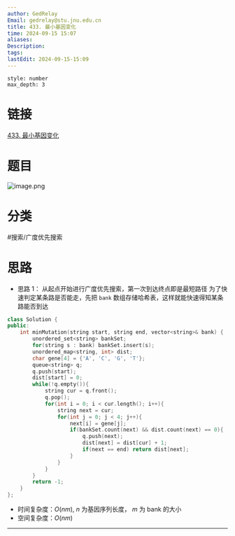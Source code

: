 ```yaml
---
author: GedRelay
Email: gedrelay@stu.jnu.edu.cn
title: 433. 最小基因变化
time: 2024-09-15 15:07
aliases: 
Description: 
tags: 
lastEdit: 2024-09-15-15:09
---
```


```toc
style: number
max_depth: 3
```

# 链接
[433. 最小基因变化](https://leetcode.cn/problems/minimum-genetic-mutation/) 

# 题目
![image.png](https://ged-pic-bed.oss-cn-guangzhou.aliyuncs.com/img/202409151507301.png)


# 分类
#搜索/广度优先搜索 

# 思路
- 思路 1：
从起点开始进行广度优先搜索，第一次到达终点即是最短路径
为了快速判定某条路是否能走，先把 `bank` 数组存储哈希表，这样就能快速得知某条路能否到达


```cpp
class Solution {
public:
    int minMutation(string start, string end, vector<string>& bank) {
        unordered_set<string> bankSet;
        for(string s : bank) bankSet.insert(s);
        unordered_map<string, int> dist;
        char gene[4] = {'A', 'C', 'G', 'T'};
        queue<string> q;
        q.push(start);
        dist[start] = 0;
        while(!q.empty()){
            string cur = q.front();
            q.pop();
            for(int i = 0; i < cur.length(); i++){
                string next = cur;
                for(int j = 0; j < 4; j++){
                    next[i] = gene[j];
                    if(bankSet.count(next) && dist.count(next) == 0){
                        q.push(next);
                        dist[next] = dist[cur] + 1;
                        if(next == end) return dist[next];
                    }
                }
            }
        }
        return -1;
    }
};
```


- 时间复杂度：${O\left( nm \right)  }$, ${n }$ 为基因序列长度， ${m }$ 为 bank 的大小
- 空间复杂度：${O\left( nm \right)  }$ 


---

